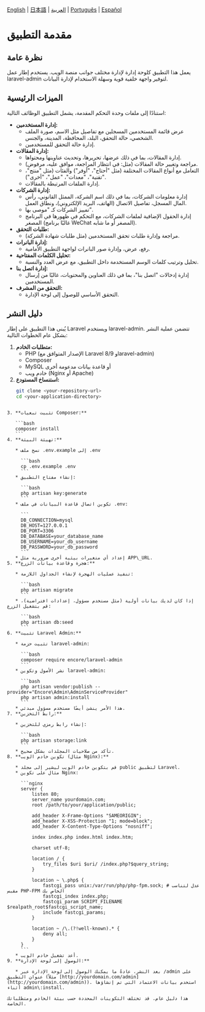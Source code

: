 
[English](README.md) | [日本語](README-jp.md) | [العربية](README-ar.md) | [Português](README-pt.md) | [Español](README-es.md)

# مقدمة التطبيق

## نظرة عامة

يعمل هذا التطبيق كلوحة إدارة لإدارة مختلف جوانب منصة الويب. يستخدم إطار عمل laravel-admin لتوفير واجهة خلفية قوية وسهلة الاستخدام لإدارة البيانات.

## الميزات الرئيسية

استنادًا إلى ملفات وحدة التحكم المقدمة، يشمل التطبيق الوظائف التالية:

* **إدارة المستخدمين:**  
  * عرض قائمة المستخدمين المسجلين مع تفاصيل مثل الاسم، صورة الملف الشخصي، حالة التحقق، البلد، المحافظة، المدينة، والجنس.  
  * إدارة حالة التحقق للمستخدمين.  
* **إدارة المقالات:**  
  * إدارة المقالات، بما في ذلك عرضها، تحريرها، وتحديث عناوينها ومحتواها.  
  * مراجعة وتغيير حالة المقالات (مثل: في انتظار المراجعة، موافق عليه، مرفوض).  
  * التعامل مع أنواع المقالات المختلفة (مثل "أحتاج"، "أوفر") والفئات (مثل "منتج"، "تقنية"، "معدات"، "عمل"، "أخرى").  
  * إدارة الملفات المرتبطة بالمقالات.  
* **إدارة الشركات:**  
  * إدارة معلومات الشركات، بما في ذلك اسم الشركة، الممثل القانوني، رأس المال المسجل، تفاصيل الاتصال (الهاتف، البريد الإلكتروني)، ونطاق العمل.  
  * تمييز الشركات كـ "موصى بها".  
  * إدارة الحقول الإضافية لملفات الشركات، مع التحكم في ظهورها في البرنامج المصغر (غالبًا برنامج WeChat المصغر أو ما شابه).  
* **طلبات التحقق:**  
  * مراجعة وإدارة طلبات تحقق المستخدمين (مثل طلبات شهادة الشركة).  
* **إدارة البانرات:**  
  * رفع، عرض، وإدارة صور البانرات لواجهة التطبيق الأمامية.  
* **تحليل الكلمات المفتاحية:**  
  * تحليل وترتيب كلمات الوسم المستخدمة داخل التطبيق، مع عرض العدد والنسبة.  
* **إدارة اتصل بنا:**  
  * إدارة إدخالات "اتصل بنا"، بما في ذلك العناوين والمحتويات، غالبًا من إرسال المستخدمين.  
* **التحقق من المشرف:**  
  * التحقق الأساسي للوصول إلى لوحة الإدارة.

## دليل النشر

يُبنى هذا التطبيق على إطار Laravel ويستخدم laravel-admin. تتضمن عملية النشر بشكل عام الخطوات التالية:

1. **متطلبات الخادم:**  
   * PHP (الإصدار المتوافق مع Laravel 8/9 وlaravel-admin)  
   * Composer  
   * MySQL أو قاعدة بيانات مدعومة أخرى  
   * خادم ويب (Nginx أو Apache)  
2. **استنساخ المستودع:**  
   ```bash
   git clone <your-repository-url>
   cd <your-application-directory>
````

3. **تثبيت تبعيات Composer:**

   ```bash
   composer install
   ```
4. **تهيئة البيئة:**

   * نسخ ملف .env.example إلى .env

     ```bash
     cp .env.example .env
     ```
   * إنشاء مفتاح التطبيق:

     ```bash
     php artisan key:generate
     ```
   * تكوين اتصال قاعدة البيانات في ملف .env:

     ```
     DB_CONNECTION=mysql
     DB_HOST=127.0.0.1
     DB_PORT=3306
     DB_DATABASE=your_database_name
     DB_USERNAME=your_db_username
     DB_PASSWORD=your_db_password
     ```
   * إعداد أي متغيرات بيئية أخرى ضرورية مثل APP\_URL.
5. **هجرة وقاعدة بيانات الزرع:**

   * تنفيذ عمليات الهجرة لإنشاء الجداول اللازمة:

     ```bash
     php artisan migrate
     ```
   * إذا كان لديك بيانات أولية (مثل مستخدم مسؤول، إعدادات افتراضية)، قم بتشغيل الزرع:

     ```bash
     php artisan db:seed
     ```
6. **تثبيت Laravel Admin:**

   * تثبيت حزمة laravel-admin:

     ```bash
     composer require encore/laravel-admin
     ```
   * نشر الأصول وتكوين laravel-admin:

     ```bash
     php artisan vendor:publish --provider="Encore\Admin\AdminServiceProvider"
     php artisan admin:install
     ```
   * هذا الأمر ينشئ أيضًا مستخدم مسؤول مبدئي.
7. **رابط التخزين:**

   * إنشاء رابط رمزي للتخزين:

     ```bash
     php artisan storage:link
     ```
   * تأكد من صلاحيات المجلدات بشكل صحيح.
8. **تكوين خادم الويب (مثال Nginx):**

   * قم بتكوين خادم الويب ليشير إلى مجلد public لتطبيق Laravel.
   * مثال على تكوين Nginx:

     ```nginx
     server {
         listen 80;
         server_name yourdomain.com;
         root /path/to/your/application/public;

         add_header X-Frame-Options "SAMEORIGIN";
         add_header X-XSS-Protection "1; mode=block";
         add_header X-Content-Type-Options "nosniff";

         index index.php index.html index.htm;

         charset utf-8;

         location / {
             try_files $uri $uri/ /index.php?$query_string;
         }

         location ~ \.php$ {
             fastcgi_pass unix:/var/run/php/php-fpm.sock; # عدل لتناسب مقبس PHP-FPM الخاص بك
             fastcgi_index index.php;
             fastcgi_param SCRIPT_FILENAME $realpath_root$fastcgi_script_name;
             include fastcgi_params;
         }

         location ~ /\.(?!well-known).* {
             deny all;
         }
     }
     ```
   * أعد تشغيل خادم الويب.
9. **الوصول إلى لوحة الإدارة:**

   * بعد النشر، عادةً ما يمكنك الوصول إلى لوحة الإدارة عبر /admin على عنوان التطبيق (مثلاً [http://yourdomain.com/admin](http://yourdomain.com/admin)). استخدم بيانات الاعتماد التي تم إنشاؤها أثناء admin\:install.

هذا دليل عام. قد تختلف التكوينات المحددة حسب بيئة الخادم ومتطلباتك الخاصة.
